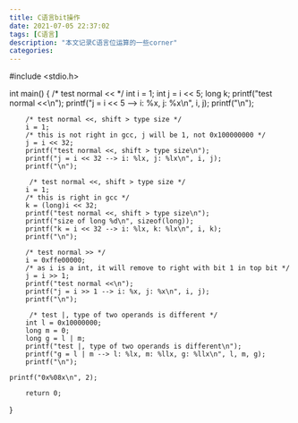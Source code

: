 ```yaml
---
title: C语言bit操作
date: 2021-07-05 22:37:02
tags: [C语言]
description: "本文记录C语言位运算的一些corner"
categories:
---
```

#include <stdio.h>

int main()
{
        /* test normal << */
        int i = 1;
        int j = i << 5;
        long k;
        printf("test normal <<\n");
        printf("j = i << 5 --> i: %x, j: %x\n", i, j);
        printf("\n");

        /* test normal <<, shift > type size */
        i = 1;
        /* this is not right in gcc, j will be 1, not 0x100000000 */
        j = i << 32;
        printf("test normal <<, shift > type size\n");
        printf("j = i << 32 --> i: %lx, j: %lx\n", i, j);
        printf("\n");

         /* test normal <<, shift > type size */
        i = 1;
        /* this is right in gcc */
        k = (long)i << 32;
        printf("test normal <<, shift > type size\n");
        printf("size of long %d\n", sizeof(long));
        printf("k = i << 32 --> i: %lx, k: %lx\n", i, k);
        printf("\n");       

        /* test normal >> */
        i = 0xffe00000;
        /* as i is a int, it will remove to right with bit 1 in top bit */
        j = i >> 1;
        printf("test normal <<\n");
        printf("j = i >> 1 --> i: %x, j: %x\n", i, j);
        printf("\n");

         /* test |, type of two operands is different */
        int l = 0x10000000;
        long m = 0;
        long g = l | m;
        printf("test |, type of two operands is different\n");
        printf("g = l | m --> l: %lx, m: %llx, g: %llx\n", l, m, g);
        printf("\n");

	printf("0x%08x\n", 2);

        return 0;
}
